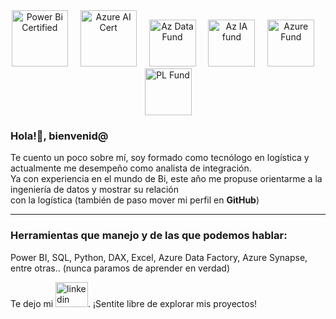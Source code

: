 <div align="center">
  <img src="https://github.com/user-attachments/assets/e3d65a87-3c58-482c-8899-54cf40460cac" height="90" alt="Power Bi Certified"  />
  <img width="12" />
  <img src="https://github.com/user-attachments/assets/58d19e39-7944-4030-a8e0-c7903a8b4814" height="90" alt="Azure AI Cert"  />
  <img width="12" />
  <img src="https://github.com/user-attachments/assets/9042ba28-4c41-49c1-8b60-b6e1252c1420" height="75" alt="Az Data Fund"  />
  <img width="12" />
  <img src="https://github.com/user-attachments/assets/4c1f8347-7b10-41ba-a959-c6e9a993aed6" height="75" alt="Az IA fund"  />
  <img width="12" />
  <img src="https://github.com/user-attachments/assets/c07c4d93-6c6a-45d6-9c6b-ac9c6943f20c" height="75" alt="Azure Fund"  />
  <img width="12" />
  <img src="https://github.com/user-attachments/assets/c1f605bf-8993-496b-9161-b96ec69d3ba2" height="75" alt="PL Fund"  />
</div>
<h3 align='left'>Hola!👋, bienvenid@</h3>
<p align='left'>
Te cuento un poco sobre mí, soy formado como tecnólogo en logística y actualmente me desempeño como analista de integración. <br>
Ya con experiencia en el mundo de Bi, este año me propuse orientarme a la ingeniería de datos y mostrar su relación <br>
con la logística (también de paso mover mi perfil en <b>GitHub</b>)
</p>

---

<h3 align='left'>Herramientas que manejo y de las que podemos hablar:</h3>
<p align='left'>
Power BI, SQL, Python, DAX, Excel, Azure Data Factory, Azure Synapse, entre otras.. (nunca paramos de aprender en verdad)
</p>

<p align='left'>
Te dejo mi <a href="https://www.linkedin.com/in/e-islasrivero/" target="_blank">
    <img src="https://raw.githubusercontent.com/maurodesouza/profile-readme-generator/master/src/assets/icons/social/linkedin/default.svg" width="52" height="40" alt="linkedin logo" /></a>. ¡Sentite libre de explorar mis proyectos!
</p>
